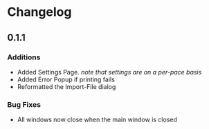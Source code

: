 # Changelog
## 0.1.1
### Additions
- Added Settings Page. *note that settings are on a per-pace basis*
- Added Error Popup if printing fails
- Reformatted the Import-File dialog
### Bug Fixes
- All windows now close when the main window is closed
